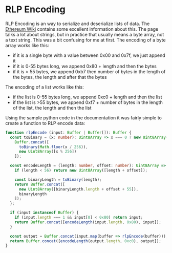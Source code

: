 # RLP Encoding

RLP Encoding is an way to serialize and deserialize lists of data. The [Ethereum Wiki](https://eth.wiki/fundamentals/rlp) contains some excellent information about this. The page talks a lot about strings, but in practice that usually means a byte array, not a text string. This was a bit confusing for me at first. The encoding of a byte array works like this:

- if it is a single byte with a value between 0x00 and 0x7f, we just append it
- if it is 0-55 bytes long, we append 0x80 + length and then the bytes
- if it is > 55 bytes, we append 0xb7 then number of bytes in the length of the bytes, the length and after that the bytes

The encoding of a list works like this:

- if the list is 0-55 bytes long, we append 0xc0 + length and then the list
- if the list is >55 bytes, we append 0xf7 + number of bytes in the length of the list, the length and then the list

Using the sample python code in the documentation it was fairly simple to create a function to RLP encode data:

```typescript
function rlpEncode (input: Buffer | Buffer[]): Buffer {
  const toBinary = (x: number): Uint8Array => x === 0 ? new Uint8Array() :
    Buffer.concat([
      toBinary(Math.floor(x / 256)), 
      new Uint8Array([x % 256])
    ]);

  const encodeLength = (length: number, offset: number): Uint8Array => {
    if (length < 56) return new Uint8Array([length + offset]);

    const binaryLength = toBinary(length);
    return Buffer.concat([
      new Uint8Array([binaryLength.length + offset + 55]), 
      binaryLength
    ]);
  };

  if (input instanceof Buffer) {
    if (input.length === 1 && input[0] < 0x80) return input;
    return Buffer.concat([encodeLength(input.length, 0x80), input]);
  }

  const output = Buffer.concat(input.map(buffer => rlpEncode(buffer)));
  return Buffer.concat([encodeLength(output.length, 0xc0), output]);
}
```

